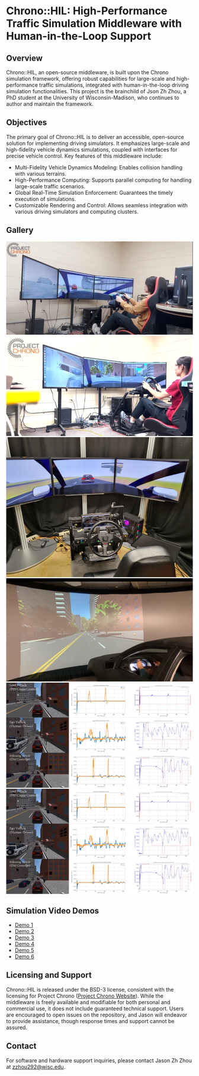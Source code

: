 # Chrono::HIL: High-Performance Traffic Simulation Middleware with Human-in-the-Loop Support

## Overview

Chrono::HIL, an open-source middleware, is built upon the Chrono simulation framework, offering robust capabilities for large-scale and high-performance traffic simulations, integrated with human-in-the-loop driving simulation functionalities. This project is the brainchild of Json Zh Zhou, a PhD student at the University of Wisconsin-Madison, who continues to author and maintain the framework.

## Objectives

The primary goal of Chrono::HIL is to deliver an accessible, open-source solution for implementing driving simulators. It emphasizes large-scale and high-fidelity vehicle dynamics simulations, coupled with interfaces for precise vehicle control. Key features of this middleware include:

- Multi-Fidelity Vehicle Dynamics Modeling: Enables collision handling with various terrains.
- High-Performance Computing: Supports parallel computing for handling large-scale traffic scenarios.
- Global Real-Time Simulation Enforcement: Guarantees the timely execution of simulations.
- Customizable Rendering and Control: Allows seamless integration with various driving simulators and computing clusters.

## Gallery

![Chrono::HIL Image 1](/images/0.png)
![Chrono::HIL Image 2](/images/1.png)
![Chrono::HIL Image 3](/images/2.png)
![Chrono::HIL Image 4](/images/3.png)
![Chrono::HIL Image 5](/images/4.png)
![Chrono::HIL Image 6](/images/5.png)

## Simulation Video Demos

- [Demo 1](https://uwmadison.box.com/s/u1irn68or89fy6oan02xgchaabpbker9)
- [Demo 2](https://uwmadison.box.com/s/39107d2577slfg2c54j6xeu5z5va0zes)
- [Demo 3](https://uwmadison.box.com/s/hyssonzu49pztmptc2boygbl22rw2ivt)
- [Demo 4](https://uwmadison.box.com/s/ikvx4ckfkw96845ukmu86ma1po9fr8vm)
- [Demo 5](https://uwmadison.box.com/s/dhdipn6d9fc7cn1dr9atat7sp2y04bx4)
- [Demo 6](https://uwmadison.box.com/s/z3185uj889nftcykeuxgxk5s14prw9p5)

## Licensing and Support

Chrono::HIL is released under the BSD-3 license, consistent with the licensing for Project Chrono ([Project Chrono Website](https://projectchrono.org/)). While the middleware is freely available and modifiable for both personal and commercial use, it does not include guaranteed technical support. Users are encouraged to open issues on the repository, and Jason will endeavor to provide assistance, though response times and support cannot be assured.

## Contact

For software and hardware support inquiries, please contact Jason Zh Zhou at zzhou292@wisc.edu.

